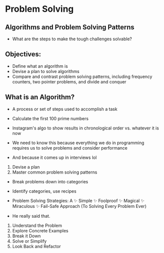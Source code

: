 # Problem Solving

## Algorithms and Problem Solving Patterns

- What are the steps to make the tough challenges solvable?

## Objectives:

- Define what an algorithm is
- Devise a plan to solve algorithms
- Compare and contrast problem solving patterns, including frequency counters, two pointer problems, and divide and conquer

## What is an Algorithm?

- A process or set of steps used to accomplish a task

- Calculate the first 100 prime numbers
- Instagram's algo to show results in chronological order vs. whatever it is now

- We need to know this because everything we do in programming requires us to solve problems and consider performance

- And because it comes up in interviews lol

1. Devise a plan
2. Master common problem solving patterns

- Break problems down into categories
- Identify categories, use recipes

- Problem Solving Strategies: A ✨ Simple ✨ Foolproof ✨ Magical ✨ Miraculous ✨ Fail-Safe Approach (To Solving Every Problem Ever)
- He really said that.

1. Understand the Problem
2. Explore Concrete Examples
3. Break it Down
4. Solve or Simplify
5. Look Back and Refactor
